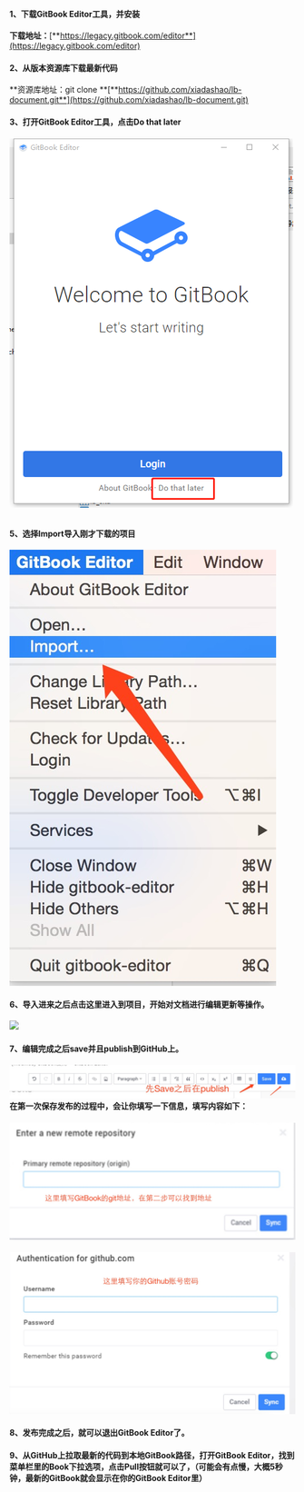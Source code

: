 #### **1、下载GitBook Editor工具，并安装**

**下载地址：**[**https://legacy.gitbook.com/editor**](https://legacy.gitbook.com/editor)

#### 2、从版本资源库下载最新代码

**资源库地址：git clone **[**https://github.com/xiadashao/lb-document.git**](https://github.com/xiadashao/lb-document.git)

#### 3、打开GitBook Editor工具，点击Do that later

###### ![](/assets/WechatIMG121.png)

#### 5、选择Import导入刚才下载的项目

![](/assets/1532956392532.jpg)

#### 6、导入进来之后点击这里进入到项目，开始对文档进行编辑更新等操作。

![](/assets/AA啊.jpg)

#### 7、编辑完成之后save并且publish到GitHub上。

#### ![](/assets/放放风.jpg)在第一次保存发布的过程中，会让你填写一下信息，填写内容如下：

#### ![](/assets/发广告.jpg)

![](/assets/大幅.jpg)

#### 8、发布完成之后，就可以退出GitBook Editor了。

#### 

#### 9、从GitHub上拉取最新的代码到本地GitBook路径，打开GitBook Editor，找到菜单栏里的Book下拉选项，点击Pull按钮就可以了，（可能会有点慢，大概5秒钟，最新的GitBook就会显示在你的GitBook Editor里）



